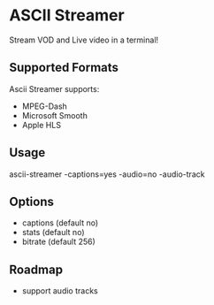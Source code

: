 # ASCII Streamer
Stream VOD and Live video in a terminal!

## Supported Formats

Ascii Streamer supports:

- MPEG-Dash
- Microsoft Smooth
- Apple HLS

## Usage

ascii-streamer -captions=yes -audio=no -audio-track

## Options

- captions (default no)
- stats (default no)
- bitrate (default 256)

## Roadmap

- support audio tracks
